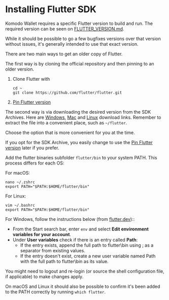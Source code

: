 # Installing Flutter SDK

Komodo Wallet requires a specific Flutter version to build and run. The required version can be seen
on [FLUTTER_VERSION.md](FLUTTER_VERSION.md).

While it should be possible to go a few bugfixes versions over that version without issues,
it's generally intended to use that exact version.

There are two main ways to get an older copy of Flutter.

The first way is by cloning the official repository and then pinning to an older version.

1. Clone Flutter with
   ```
   cd ~
   git clone https://github.com/flutter/flutter.git
   ```
2. [Pin Flutter version](FLUTTER_VERSION.md#pin-flutter-version)


The second way is via downloading the desired version from the SDK Archives.
Here are [Windows](https://docs.flutter.dev/release/archive?tab=windows), [Mac](https://docs.flutter.dev/release/archive?tab=macos)
and [Linux](https://docs.flutter.dev/release/archive?tab=linux) download links.
Remember to extract the file into a convenient place, such as `~/flutter`.

Choose the option that is more convenient for you at the time.

If you opt for the SDK Archive, you easily change to use the [Pin Flutter version](FLUTTER_VERSION.md#pin-flutter-version) later if you prefer.

Add the flutter binaries subfolder `flutter/bin` to your system PATH. This process differs for each OS:

For macOS:
   ```
   nano ~/.zshrc
   export PATH="$PATH:$HOME/flutter/bin"
   ```
For Linux:
   ```
   vim ~/.bashrc
   export PATH="$PATH:$HOME/flutter/bin"
   ```
For Windows, follow the instructions below (from [flutter.dev](https://docs.flutter.dev/get-started/install/windows#update-your-path))::

   - From the Start search bar, enter `env` and select **Edit environment variables for your account**.
   - Under **User variables** check if there is an entry called **Path**:
     - If the entry exists, append the full path to flutter\bin using ; as a separator from existing values.
     - If the entry doesn't exist, create a new user variable named Path with the full path to flutter\bin as its value.

You might need to logout and re-login (or source the shell configuration file, if applicable) to make changes apply.

On macOS and Linux it should also be possible to confirm it's been added to the PATH correctly by running `which flutter`.
